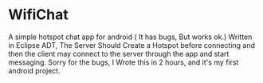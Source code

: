 # WifiChat
A simple hotspot chat app for android ( It has bugs, But works ok.)
Written in Eclipse ADT, The Server Should Create a Hotspot before connecting
and then the client may connect to the server through the app and start messaging.
Sorry for the bugs, I Wrote this in 2 hours, and it's my first android project.

